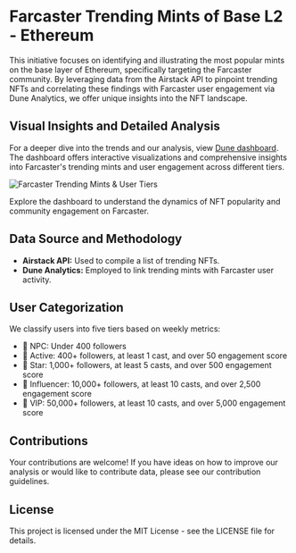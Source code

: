 # Farcaster Trending Mints of Base L2 - Ethereum

This initiative focuses on identifying and illustrating the most popular mints on the base layer of Ethereum, specifically targeting the Farcaster community. By leveraging data from the Airstack API to pinpoint trending NFTs and correlating these findings with Farcaster user engagement via Dune Analytics, we offer unique insights into the NFT landscape.

## Visual Insights and Detailed Analysis

For a deeper dive into the trends and our analysis, view [Dune dashboard](https://dune.com/takeshinakamoto/fctrendingmints). The dashboard offers interactive visualizations and comprehensive insights into Farcaster's trending mints and user engagement across different tiers.

![Farcaster Trending Mints & User Tiers](https://github.com/ash-rk/Dune_Dashboard-Farcaster_Trending_NFTs/blob/main/FC%20Trending%20Mints%20%26%20User%20Tiers.png)

Explore the dashboard to understand the dynamics of NFT popularity and community engagement on Farcaster.

## Data Source and Methodology

- **Airstack API:** Used to compile a list of trending NFTs.
- **Dune Analytics:** Employed to link trending mints with Farcaster user activity.

## User Categorization

We classify users into five tiers based on weekly metrics:

- 🤖 NPC: Under 400 followers
- 🥉 Active: 400+ followers, at least 1 cast, and over 50 engagement score
- 🥈 Star: 1,000+ followers, at least 5 casts, and over 500 engagement score
- 🥇 Influencer: 10,000+ followers, at least 10 casts, and over 2,500 engagement score
- 💎 VIP: 50,000+ followers, at least 10 casts, and over 5,000 engagement score

## Contributions

Your contributions are welcome! If you have ideas on how to improve our analysis or would like to contribute data, please see our contribution guidelines.

## License

This project is licensed under the MIT License - see the LICENSE file for details.
